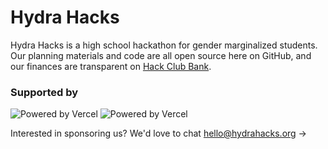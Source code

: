 # Hydra Hacks

Hydra Hacks is a high school hackathon for gender marginalized students. Our planning materials and code are all open source here on GitHub, and our finances are transparent on [Hack Club Bank](https://bank.hackclub.com/hydra-hacks).

### Supported by

![Powered by Vercel](https://user-images.githubusercontent.com/72365100/154328564-eebc863f-eab6-4173-a43d-06ad0bc83c28.png#gh-light-mode-only)
![Powered by Vercel](https://user-images.githubusercontent.com/72365100/154328580-bb937133-411a-4a36-8839-561c22246091.png#gh-dark-mode-only)

Interested in sponsoring us? We'd love to chat hello@hydrahacks.org &rarr;
